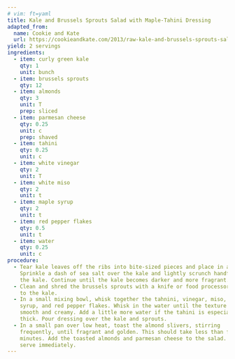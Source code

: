```yaml
---
# vim: ft=yaml
title: Kale and Brussels Sprouts Salad with Maple-Tahini Dressing
adapted_from:
  name: Cookie and Kate
  url: https://cookieandkate.com/2013/raw-kale-and-brussels-sprouts-salad-with-tahini-maple-dressing/print/23406/
yield: 2 servings
ingredients:
  - item: curly green kale
    qty: 1
    unit: bunch
  - item: brussels sprouts
    qty: 12
  - item: almonds
    qty: 3
    unit: T
    prep: sliced
  - item: parmesan cheese
    qty: 0.25
    unit: c
    prep: shaved
  - item: tahini
    qty: 0.25
    unit: c
  - item: white vinegar
    qty: 2
    unit: T
  - item: white miso
    qty: 2
    unit: t
  - item: maple syrup
    qty: 2
    unit: t
  - item: red pepper flakes
    qty: 0.5
    unit: t
  - item: water
    qty: 0.25
    unit: c
procedure:
  - Tear kale leaves off the ribs into bite-sized pieces and place in a bowl.
    Sprinkle a dash of sea salt over the kale and lightly scrunch handfuls of
    the kale. Continue until the kale becomes darker and more fragrant.
  - Clean and shred the brussels sprouts with a knife or food processor and add
    to the kale.
  - In a small mixing bowl, whisk together the tahnini, vinegar, miso, maple
    syrup, and red pepper flakes. Whisk in the water until the texture is
    smooth and creamy. Add a little more water if the tahini is especially
    thick. Pour dressing over the kale and sprouts.
  - In a small pan over low heat, toast the almond slivers, stirring
    frequently, until fragrant and golden. This should take less than five
    minutes. Add the toasted almonds and parmesan cheese to the salad. Toss and
    serve immediately.
---
```

